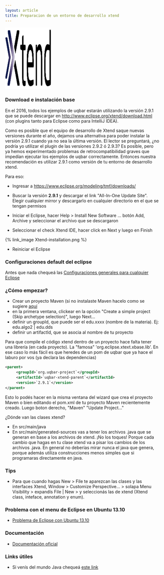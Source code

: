 ```yaml
---
layout: article
title: Preparacion de un entorno de desarrollo xtend
---
```


<img src="/img/wiki/Xtend-logo.png" height="200px" width="150px">

### Download e instalación base

En el 2016, todos los ejemplos de uqbar estarán utilizando la versión 2.9.1 que se puede descargar en <http://www.eclipse.org/xtend/download.html> (con plugins tanto para Eclipse como para IntelliJ IDEA).

Como es posible que el equipo de desarrollo de Xtend saque nuevas versiones durante el año, dejamos una alternativa para poder instalar la versión 2.9.1 cuando ya no sea la última versión. El lector se preguntará, ¿no podría yo utilizar el plugin de las versiones 2.9.2 ó 2.9.3? Es posible, pero ya hemos experimentado problemas de retrocompatibilidad graves que impedían ejecutar los ejemplos de uqbar correctamente. Entonces nuestra recomendación es utilizar 2.9.1 como versión de tu entorno de desarrollo xtend.

Para eso:

-   Ingresar a <https://www.eclipse.org/modeling/tmf/downloads/>

<!-- -->

-   Buscar la versión **2.9.1** y descargar el link "All-In-One Update Site". Elegir cualquier mirror y descargarlo en cualquier directorio en el que se tengan permisos

<!-- -->

-   Iniciar el Eclipse, hacer Help &gt; Install New Software ... botón Add, Archive y seleccionar el archivo que se descargaron

<!-- -->

-   Seleccionar el check Xtend IDE, hacer click en Next y luego en Finish

{% link_image Xtend-installation.png %}

-   Reiniciar el Eclipse

### Configuraciones default del eclipse

Antes que nada chequeá las [Configuraciones generales para cualquier Eclipse](configuraciones-generales-para-cualquier-eclipse.html)

### ¿Cómo empezar?

*  Crear un proyecto Maven (si no instalaste Maven hacelo como se sugiere [aquí](guia-de-instalacion-de-maven.html)
 * en la primera ventana, clickear en la opción "Create a simple project (Skip archetype selection)", luego Next...
 * definir un groupId, que puede ser el edu.xxxx (nombre de la materia). Ej: edu.algo2 | edu.dds
 * definir un artifactId, que se asocia al nombre de tu proyecto

Para que compile el código xtend dentro de un proyecto hace falta tener una librería (en cada proyecto). La "famosa" 'org.eclipse.xtext.xbase.lib'. En ese caso lo más fácil es que heredes de un pom de uqbar que ya hace el laburo por vos (ya declara las dependencias)

```xml
<parent>
     <groupId>`org.uqbar-project`</groupId>
     <artifactId>`uqbar-xtend-parent`</artifactId>
     <version>`2.9.1`</version>
</parent>
```

Esto lo podés hacer en la misma ventana del wizard que crea el proyecto Maven o bien editando el pom.xml de tu proyecto Maven recientemente creado. Luego boton derecho, "Maven" "Update Project..."

¿Dónde van las clases xtend?

-   En src/main/java
-   En src/main/generated-sources vas a tener los archivos .java que se generan en base a los archivos de xtend. ¡No los toques! Porque cada cambio que hagas en tu clase xtend va a pisar los cambios de los archivos .java. En general no deberías mirar nunca el java que genera, porque además utiliza construcciones menos simples que si programaras directamente en java.

### Tips

* Para que cuando hagas New &gt; File te aparezcan las clases y las interfaces Xtend, Window &gt; Customize Perspective... &gt; solapa Menu Visibility &gt; expandís File | New &gt; y seleccionás las de xtend (Xtend class, inteface, annotation y enum).

### Problema con el menu de Eclipse en Ubuntu 13.10

* [Problema de Eclipse con Ubuntu 13.10](problema-de-eclipse-con-ubuntu-13-10.html)

### Documentación

* [Documentación oficial](http://www.eclipse.org/xtend/documentation.html)

### Links útiles

* Si venís del mundo Java chequeá [este link](http://jnario.org/org/jnario/jnario/documentation/20FactsAboutXtendSpec.html)

